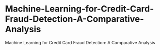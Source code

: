 # Machine-Learning-for-Credit-Card-Fraud-Detection-A-Comparative-Analysis
Machine Learning for Credit Card Fraud Detection: A Comparative Analysis
